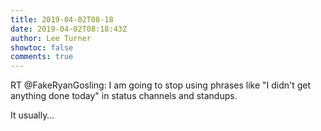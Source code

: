 ```yaml
---
title: 2019-04-02T08-18
date: 2019-04-02T08:18:43Z
author: Lee Turner
showtoc: false
comments: true
---
```


RT @FakeRyanGosling: I am going to stop using phrases like "I didn't get anything done today" in status channels and standups. 

It usually…

